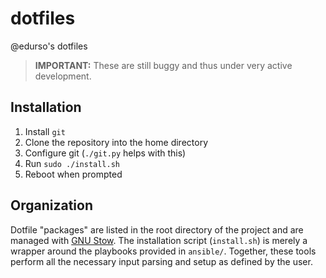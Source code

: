 # dotfiles

@edurso's dotfiles

> **IMPORTANT:** These are still buggy and thus under very active development.

## Installation

1. Install `git`
2. Clone the repository into the home directory
3. Configure git (`./git.py` helps with this)
4. Run `sudo ./install.sh`
5. Reboot when prompted

## Organization

Dotfile "packages" are listed in the root directory of the project and are managed with [GNU Stow](https://www.gnu.org/software/stow/). 
The installation script (`install.sh`) is merely a wrapper around the playbooks provided in `ansible/`. Together, these tools
perform all the necessary input parsing and setup as defined by the user.
